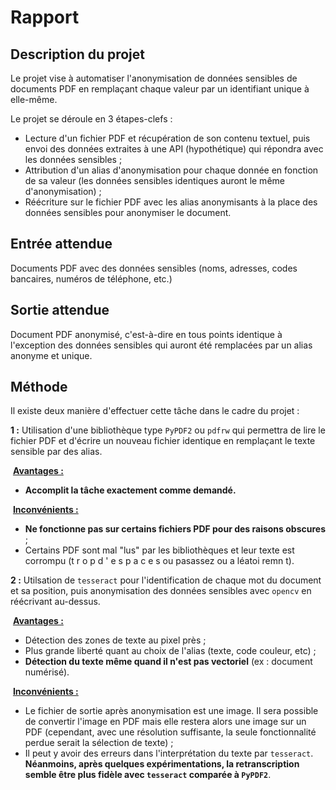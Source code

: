 # Rapport

## Description du projet
Le projet vise à automatiser l'anonymisation de données sensibles de documents PDF en remplaçant chaque valeur par un identifiant unique à elle-même.

Le projet se déroule en 3 étapes-clefs :
- Lecture d'un fichier PDF et récupération de son contenu textuel, puis envoi des données extraites à une API (hypothétique) qui répondra avec les données sensibles ;
- Attribution d'un alias d'anonymisation pour chaque donnée en fonction de sa valeur (les données sensibles identiques auront le même d'anonymisation) ;
- Réécriture sur le fichier PDF avec les alias anonymisants à la place des données sensibles pour anonymiser le document.

## Entrée attendue
Documents PDF avec des données sensibles (noms, adresses, codes bancaires, numéros de téléphone, etc.)

## Sortie attendue
Document PDF anonymisé, c'est-à-dire en tous points identique à l'exception des données sensibles qui auront été remplacées par un alias anonyme et unique.

## Méthode
Il existe deux manière d'effectuer cette tâche dans le cadre du projet :

**1 :** Utilisation d'une bibliothèque type `PyPDF2` ou `pdfrw` qui permettra de lire le fichier PDF et d'écrire un nouveau fichier identique en remplaçant le texte sensible par des alias.

​    <u>**Avantages :**</u>

- **Accomplit la tâche exactement comme demandé.**

​    <u>**Inconvénients :**</u>

- **Ne fonctionne pas sur certains fichiers PDF pour des raisons obscures** ;
- Certains PDF sont mal "lus" par les bibliothèques et leur texte est corrompu (t r o p  d ' e s p a c e s  ou pasassez ou a léatoi remn t).

**2 :** Utilsation de `tesseract` pour l'identification de chaque mot du document et sa position, puis anonymisation des données sensibles avec `opencv` en réécrivant au-dessus.

​    <u>**Avantages :**</u>

- Détection des zones de texte au pixel près ;
- Plus grande liberté quant au choix de l'alias (texte, code couleur, etc) ;
- **Détection du texte même quand il n'est pas vectoriel** (ex : document numérisé).

​    <u>**Inconvénients :**</u>

- Le fichier de sortie après anonymisation est une image. Il sera possible de convertir l'image en PDF mais elle restera alors une image sur un PDF (cependant, avec une résolution suffisante, la seule fonctionnalité perdue serait la sélection de texte) ;
- Il peut y avoir des erreurs dans l'interprétation du texte par `tesseract`. **Néanmoins, après quelques expérimentations, la retranscription semble être plus fidèle avec `tesseract` comparée à `PyPDF2`**.

